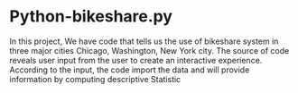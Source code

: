 # Python-bikeshare.py
In this project, We have code that tells us the use of bikeshare system in three major cities Chicago, Washington, New York city.     The source of code reveals user input from the user to create an interactive experience.      According to the input, the code import the data and will provide information by computing descriptive Statistic  
